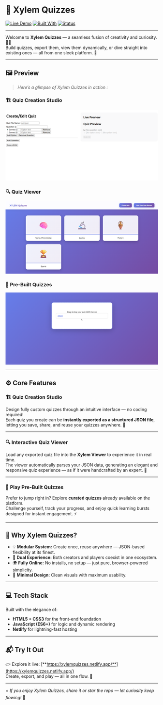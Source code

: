 # 🌿 Xylem Quizzes

[![Live Demo](https://img.shields.io/badge/Live%20Demo-xylemquizzes.netlify.app-00C853?style=for-the-badge&logo=netlify&logoColor=white)](https://xylemquizzes.netlify.app/)
[![Built With](https://img.shields.io/badge/Built%20With-JavaScript%2C%20HTML%2C%20CSS-F7DF1E?style=for-the-badge&logo=javascript&logoColor=000)](https://xylemquizzes.netlify.app/)
[![Status](https://img.shields.io/badge/Status-Active-brightgreen?style=for-the-badge)](https://xylemquizzes.netlify.app/)

---

Welcome to **Xylem Quizzes** — a seamless fusion of creativity and curiosity. 🧠✨  
Build quizzes, export them, view them dynamically, or dive straight into existing ones — all from one sleek platform. 🚀

---

## 🖼️ Preview

> _Here’s a glimpse of Xylem Quizzes in action :_

### 🏗️ Quiz Creation Studio  
![Quiz Creation Screenshot](Screenshots/Screenshot%202025-10-06%20221414.png)

### 🔍 Quiz Viewer  
![Quiz Viewer Screenshot](Screenshots/Screenshot%202025-10-06%20221347.png)

### 🧩 Pre-Built Quizzes  
![Playing Quiz Screenshot](Screenshots/Screenshot%202025-10-06%20221426.png)

---

## ⚙️ Core Features

### 🏗️ **Quiz Creation Studio**
Design fully custom quizzes through an intuitive interface — no coding required!  
Each quiz you create can be **instantly exported as a structured JSON file**, letting you save, share, and reuse your quizzes anywhere. 💾  

---

### 🔍 **Interactive Quiz Viewer**
Load any exported quiz file into the **Xylem Viewer** to experience it in real time.  
The viewer automatically parses your JSON data, generating an elegant and responsive quiz experience — as if it were handcrafted by an expert. 🎯  

---

### 🧩 **Play Pre-Built Quizzes**
Prefer to jump right in? Explore **curated quizzes** already available on the platform.  
Challenge yourself, track your progress, and enjoy quick learning bursts designed for instant engagement. ⚡  

---

## 🌱 Why Xylem Quizzes?

- 💡 **Modular System:** Create once, reuse anywhere — JSON-based flexibility at its finest.  
- 🧠 **Dual Experience:** Both creators and players coexist in one ecosystem.  
- 🌍 **Fully Online:** No installs, no setup — just pure, browser-powered simplicity.  
- 🎨 **Minimal Design:** Clean visuals with maximum usability.  

---

## 💻 Tech Stack

Built with the elegance of:
- **HTML5 + CSS3** for the front-end foundation  
- **JavaScript (ES6+)** for logic and dynamic rendering  
- **Netlify** for lightning-fast hosting  

---

## 📬 Try It Out

👉 Explore it live: [**https://xylemquizzes.netlify.app/**](https://xylemquizzes.netlify.app/)  
Create, export, and play — all in one flow. 🌊  

---

⭐ *If you enjoy Xylem Quizzes, share it or star the repo — let curiosity keep flowing!* 🌿
